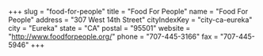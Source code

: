 +++
slug = "food-for-people"
title = "Food For People"
name = "Food For People"
address = "307 West 14th Street"
cityIndexKey = "city-ca-eureka"
city = "Eureka"
state = "CA"
postal = "95501"
website = "http://www.foodforpeople.org/"
phone = "707-445-3166"
fax = "707-445-5946"
+++
